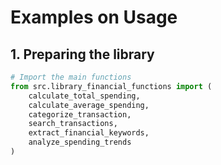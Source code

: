 # Examples on Usage

## 1. Preparing the library

```python
# Import the main functions
from src.library_financial_functions import (
    calculate_total_spending,
    calculate_average_spending,
    categorize_transaction,
    search_transactions,
    extract_financial_keywords,
    analyze_spending_trends
)
```

